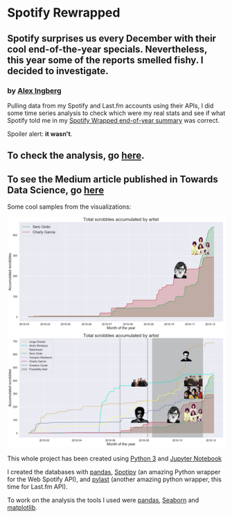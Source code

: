 # Spotify Rewrapped
## Spotify surprises us every December with their cool end-of-the-year specials. Nevertheless, this year some of the reports smelled fishy. I decided to investigate.

### by [Alex Ingberg](https://www.linkedin.com/in/alexingberg/)



Pulling data from my Spotify and Last.fm accounts using their APIs, I did some time series analysis to check which were my real stats and see if what Spotify told me in my [Spotify Wrapped end-of-year summary](https://spotifywrapped.com/) was correct.

Spoiler alert: __it wasn't__.

## To check the analysis, go [here](wrapped.ipynb).

## To see the Medium article published in Towards Data Science, go [here](https://towardsdatascience.com/spotify-rewrapped-e2a7cc94fb4e)

Some cool samples from the visualizations:

![Seru y Charly](img/charly_seru.png)
![Artists](img/artists.png)


This whole project has been created using [Python 3](https://www.python.org/downloads/) and [Jupyter Notebook](http://jupyter.org/)

I created the databases with [pandas](https://pandas.pydata.org/), [Spotipy](https://spotipy.readthedocs.io/en/latest/) (an amazing Python wrapper for the Web Spotify API), and [pylast](https://github.com/pylast/pylast) (another amazing python wrapper, this time for Last.fm API).

To work on the analysis the tools I used were [pandas](https://pandas.pydata.org/), [Seaborn](https://seaborn.pydata.org/) and  [matplotlib](https://matplotlib.org/).

